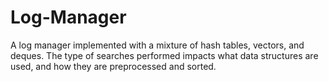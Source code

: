 # Log-Manager
A log manager implemented with a mixture of hash tables, vectors, and deques. The type of searches performed impacts what data structures are used, and how they are preprocessed and sorted.
